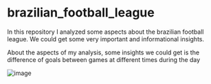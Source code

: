 # brazilian_football_league

In this repository I analyzed some aspects about the brazilian football league. We could get some very important and informational insights. 

About the aspects of my analysis, some insights we could get is the difference of goals between games at different times during the day

![image](https://github.com/victortaouil/brazilian_football_league/assets/119637079/78ce2561-c6a6-4b21-9c35-2e7b2bd89097)
